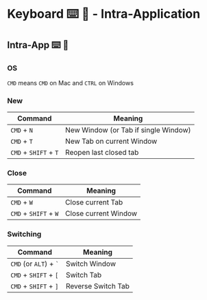 Keyboard ⌨️ 🔣 - Intra-Application
===

## Intra-App ⌨️ 🔣

### OS

`CMD` means `CMD` on Mac and `CTRL` on Windows

### New 

Command|Meaning
---|---
`CMD` + `N` | New Window (or Tab if single Window)
`CMD` + `T` | New Tab on current Window
`CMD` + `SHIFT` + `T` | Reopen last closed tab

### Close 

Command|Meaning
---|---
`CMD` + `W` | Close current Tab
`CMD` + `SHIFT` + `W` | Close current Window

### Switching

Command|Meaning
---|---
`CMD` (or `ALT`) + <code>`</code> | Switch Window
`CMD` + `SHIFT` + `[` | Switch Tab
`CMD` + `SHIFT` + `]` | Reverse Switch Tab